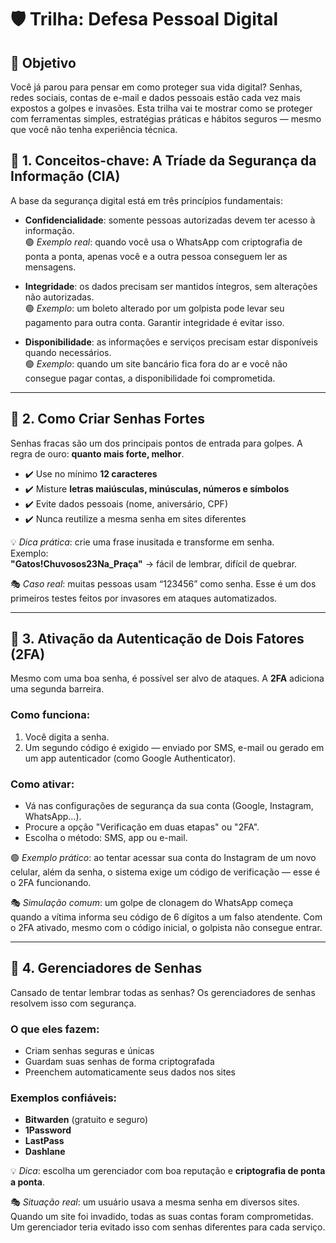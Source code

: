 # 🛡️ Trilha: Defesa Pessoal Digital

## 🎯 Objetivo
Você já parou para pensar em como proteger sua vida digital? Senhas, redes sociais, contas de e-mail e dados pessoais estão cada vez mais expostos a golpes e invasões. Esta trilha vai te mostrar como se proteger com ferramentas simples, estratégias práticas e hábitos seguros — mesmo que você não tenha experiência técnica.

## 🔑 1. Conceitos-chave: A Tríade da Segurança da Informação (CIA)

A base da segurança digital está em três princípios fundamentais:

- **Confidencialidade**: somente pessoas autorizadas devem ter acesso à informação.  
  🟢 *Exemplo real*: quando você usa o WhatsApp com criptografia de ponta a ponta, apenas você e a outra pessoa conseguem ler as mensagens.

- **Integridade**: os dados precisam ser mantidos íntegros, sem alterações não autorizadas.  
  🟢 *Exemplo*: um boleto alterado por um golpista pode levar seu pagamento para outra conta. Garantir integridade é evitar isso.

- **Disponibilidade**: as informações e serviços precisam estar disponíveis quando necessários.  
  🟢 *Exemplo*: quando um site bancário fica fora do ar e você não consegue pagar contas, a disponibilidade foi comprometida.

---

## 🧩 2. Como Criar Senhas Fortes

Senhas fracas são um dos principais pontos de entrada para golpes. A regra de ouro: **quanto mais forte, melhor**.

- ✔️ Use no mínimo **12 caracteres**  
- ✔️ Misture **letras maiúsculas, minúsculas, números e símbolos**  
- ✔️ Evite dados pessoais (nome, aniversário, CPF)  
- ✔️ Nunca reutilize a mesma senha em sites diferentes

💡 *Dica prática*: crie uma frase inusitada e transforme em senha.  
Exemplo:  
**"Gatos!Chuvosos23Na_Praça"** → fácil de lembrar, difícil de quebrar.

🎭 *Caso real*: muitas pessoas usam “123456” como senha. Esse é um dos primeiros testes feitos por invasores em ataques automatizados.

---

## 🔐 3. Ativação da Autenticação de Dois Fatores (2FA)

Mesmo com uma boa senha, é possível ser alvo de ataques. A **2FA** adiciona uma segunda barreira.

### Como funciona:

1. Você digita a senha.  
2. Um segundo código é exigido — enviado por SMS, e-mail ou gerado em um app autenticador (como Google Authenticator).

### Como ativar:

- Vá nas configurações de segurança da sua conta (Google, Instagram, WhatsApp…).
- Procure a opção "Verificação em duas etapas" ou "2FA".
- Escolha o método: SMS, app ou e-mail.

🟢 *Exemplo prático*: ao tentar acessar sua conta do Instagram de um novo celular, além da senha, o sistema exige um código de verificação — esse é o 2FA funcionando.

🎭 *Simulação comum*: um golpe de clonagem do WhatsApp começa quando a vítima informa seu código de 6 dígitos a um falso atendente. Com o 2FA ativado, mesmo com o código inicial, o golpista não consegue entrar.

---

## 🧠 4. Gerenciadores de Senhas

Cansado de tentar lembrar todas as senhas? Os gerenciadores de senhas resolvem isso com segurança.

### O que eles fazem:

- Criam senhas seguras e únicas  
- Guardam suas senhas de forma criptografada  
- Preenchem automaticamente seus dados nos sites

### Exemplos confiáveis:

- **Bitwarden** (gratuito e seguro)  
- **1Password**  
- **LastPass**  
- **Dashlane**

💡 *Dica*: escolha um gerenciador com boa reputação e **criptografia de ponta a ponta**.

🎭 *Situação real*: um usuário usava a mesma senha em diversos sites. Quando um site foi invadido, todas as suas contas foram comprometidas. Um gerenciador teria evitado isso com senhas diferentes para cada serviço.
